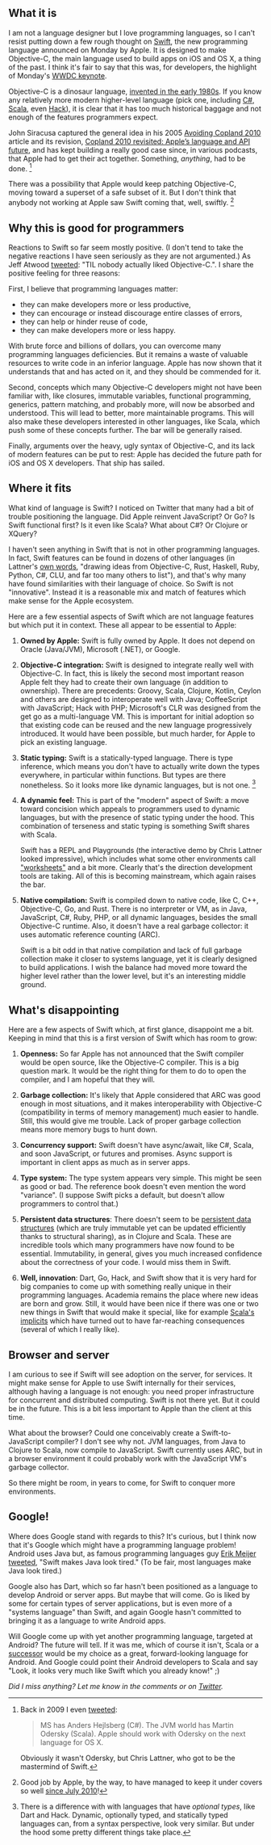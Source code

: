 ## What it is

I am not a language designer but I love programming languages, so I can't resist putting down a few rough thought on [Swift](https://developer.apple.com/swift/), the new programming language announced on Monday by Apple. It is designed to make Objective-C, the main language used to build apps on iOS and OS X, a thing of the past. I think it's fair to say that this was, for developers, the highlight of Monday's [WWDC keynote](http://www.apple.com/apple-events/june-2014/).

Objective-C is a dinosaur language, [invented in the early 1980s](http://en.wikipedia.org/wiki/Objective-C#History). If you know any relatively more modern higher-level language (pick one, including [C#](http://en.wikipedia.org/wiki/C_Sharp_(programming_language)), [Scala](http://www.scala-lang.org/), even [Hack](http://hacklang.org/)), it is clear that it has too much historical baggage and not enough of the features programmers expect.

John Siracusa captured the general idea in his 2005 [Avoiding Copland 2010](http://arstechnica.com/staff/2005/09/1372/) article and its revision, [Copland 2010 revisited: Apple’s language and API future](http://arstechnica.com/apple/2010/06/copland-2010-revisited/), and has kept building a really good case since, in various podcasts, that Apple had to get their act together. Something, *anything*, had to be done. [^mytweet]

There was a possibility that Apple would keep patching Objective-C, moving toward a superset of a safe subset of it. But I don't think that anybody not working at Apple saw Swift coming that, well, swiftly. [^secret]

## Why this is good for programmers

Reactions to Swift so far seem mostly positive. (I don't tend to take the negative reactions I have seen seriously as they are not argumented.) As Jeff Atwood [tweeted](https://twitter.com/codinghorror/status/473567506662035456): "TIL nobody actually liked Objective-C.". I share the positive feeling for three reasons:

First, I believe that programming languages matter:

- they can make developers more or less productive,
- they can encourage or instead discourage entire classes of errors,
- they can help or hinder reuse of code,
- they can make developers more or less happy.

With brute force and billions of dollars, you can overcome many programming languages deficiencies. But it remains a waste of valuable resources to write code in an inferior language. Apple has now shown that it understands that and has acted on it, and they should be commended for it.

Second, concepts which many Objective-C developers might not have been familiar with, like closures, immutable variables, functional programming, generics, pattern matching, and probably more, will now be absorbed and understood. This will lead to better, more maintainable programs. This will also make these developers interested in other languages, like Scala, which push some of these concepts further. The bar will be generally raised.

Finally, arguments over the heavy, ugly syntax of Objective-C, and its lack of modern features can be put to rest: Apple has decided the future path for iOS and OS X developers. That ship has sailed.

## Where it fits

What kind of language is Swift? I noticed on Twitter that many had a bit of trouble positioning the language. Did Apple reinvent JavaScript? Or Go? Is Swift functional first? Is it even like Scala? What about C#? Or Clojure or XQuery?

I haven't seen anything in Swift that is not in other programming languages. In fact, Swift features can be found in dozens of other languages (in Lattner's [own words](http://www.nondot.org/sabre/), "drawing ideas from Objective-C, Rust, Haskell, Ruby, Python, C#, CLU, and far too many others to list"), and that's why many have found similarities with their language of choice. So Swift is not "innovative". Instead it is a reasonable mix and match of features which make sense for the Apple ecosystem.

Here are a few essential aspects of Swift which are not language features but which put it in context. These all appear to be essential to Apple:

1. __Owned by Apple:__ Swift is fully owned by Apple. It does not depend on Oracle (Java/JVM), Microsoft (.NET), or Google.

1. __Objective-C integration:__ Swift is designed to integrate really well with Objective-C. In fact, this is likely the second most important reason Apple felt they had to create their own language (in addition to ownership). There are precedents: Groovy, Scala, Clojure, Kotlin, Ceylon and others are designed to interoperate well with Java; CoffeeScript with JavaScript; Hack with PHP; Microsoft's CLR was designed from the get go as a multi-language VM. This is important for initial adoption so that existing code can be reused and the new language progressively introduced. It would have been possible, but much harder, for Apple to pick an existing language.

1. __Static typing:__ Swift is a statically-typed language. There is type inference, which means you don't have to actually write down the types everywhere, in particular within functions. But types are there nonetheless. So it looks more like dynamic languages, but is not one. [^types]

1. __A dynamic feel:__ This is part of the "modern" aspect of Swift: a move toward concision which appeals to programmers used to dynamic languages, but with the presence of static typing under the hood. This combination of terseness and static typing is something Swift shares with Scala.

    Swift has a REPL and Playgrounds (the interactive demo by Chris Lattner looked impressive), which includes what some other environments call ["worksheets"](http://blog.jetbrains.com/scala/2014/02/17/scala-worksheet-instant-evaluation/) and a bit more. Clearly that's the direction development tools are taking. All of this is becoming mainstream, which again raises the bar.

1. __Native compilation:__ Swift is compiled down to native code, like C, C++, Objective-C, Go, and Rust. There is no interpreter or VM, as in Java, JavaScript, C#, Ruby, PHP, or all dynamic languages, besides the small Objective-C runtime. Also, it doesn't have a real garbage collector: it uses automatic reference counting (ARC).

    Swift is a bit odd in that native compilation and lack of full garbage collection make it closer to systems language, yet it is clearly designed to build applications. I wish the balance had moved more toward the higher level rather than the lower level, but it's an interesting middle ground.

## What's disappointing

Here are a few aspects of Swift which, at first glance, disappoint me a bit. Keeping in mind that this is a first version of Swift which has room to grow:

1. __Openness:__ So far Apple has not announced that the Swift compiler would be open source, like the Objective-C compiler. This is a big question mark. It would be the right thing for them to do to open the compiler, and I am hopeful that they will.

1. __Garbage collection:__ It's likely that Apple considered that ARC was good enough in most situations, and it makes interoperability with Objective-C (compatibility in terms of memory management) much easier to handle. Still, this would give me trouble. Lack of proper garbage collection means more memory bugs to hunt down.

1. __Concurrency support:__ Swift doesn't have async/await, like C#, Scala, and soon JavaScript, or futures and promises. Async support is important in client apps as much as in server apps.

1. __Type system:__ The type system appears very simple. This might be seen as good or bad. The reference book doesn't even mention the word "variance". (I suppose Swift picks a default, but doesn't allow programmers to control that.)

1. __Persistent data structures__: There doesn't seem to be [persistent data structures](http://en.wikipedia.org/wiki/Persistent_data_structure) (which are truly immutable yet can be updated efficiently thanks to structural sharing), as in Clojure and Scala. These are incredible tools which many programmers have now found to be essential. Immutability, in general, gives you much increased confidence about the correctness of your code. I would miss them in Swift.

1. __Well, innovation__: Dart, Go, Hack, and Swift show that it is very hard for big companies to come up with something really unique in their programming languages. Academia remains the place where new ideas are born and grow. Still, it would have been nice if there was one or two new things in Swift that would make it special, like for example [Scala's implicits](http://programmers.stackexchange.com/questions/150953/historical-origins-of-scala-implicits) which have turned out to have far-reaching consequences (several of which I really like).

## Browser and server

I am curious to see if Swift will see adoption on the server, for services. It might make sense for Apple to use Swift internally for their services, although having a language is not enough: you need  proper infrastructure for concurrent and distributed computing. Swift is not there yet. But it could be in the future. This is a bit less important to Apple than the client at this time.

What about the browser? Could one conceivably create a Swift-to-JavaScript compiler? I don't see why not. JVM languages, from Java to Clojure to Scala, now compile to JavaScript. Swift currently uses ARC, but in a browser environment it could probably work with the JavaScript VM's garbage collector.

So there might be room, in years to come, for Swift to conquer more environments.

## Google!

Where does Google stand with regards to this? It's curious, but I think now that it's Google which might have a programming language problem! Android uses Java but, as famous programming languages guy [Erik Meijer tweeted](https://twitter.com/headinthebox/status/473552760520994816), "Swift makes Java look tired." (To be fair, most languages make Java look tired.)

Google also has Dart, which so far hasn't been positioned as a language to develop Android or server apps. But maybe that will come. Go is liked by some for certain types of server applications, but is even more of a "systems language" than Swift, and  again Google hasn't committed to bringing it as a language to write Android apps.

Will Google come up with yet another programming language, targeted at Android? The future will tell. If it was me, which of course it isn't, Scala or a [successor](https://github.com/lampepfl/dotty) would be my choice as a great, forward-looking language for Android. And Google could point their Android developers to Scala and say "Look, it looks very much like Swift which you already know!" ;)


*Did I miss anything? Let me know in the comments or on [Twitter](https://twitter.com/ebruchez).*

[^secret]: Good job by Apple, by the way, to have managed to keep it under covers so well [since July 2010](http://www.nondot.org/sabre/)!

[^types]: There is a difference with with languages that have *optional types*, like Dart and Hack. Dynamic, optionally typed, and statically typed languages can, from a syntax perspective, look very similar. But under the hood some pretty different things take place.

[^mytweet]: Back in 2009 I even [tweeted](https://twitter.com/ebruchez/statuses/3692077704?tw_i=3692077704&tw_e=details&tw_p=archive):

    > MS has Anders Hejlsberg (C#). The JVM world has Martin Odersky (Scala). Apple should work with Odersky on the next language for OS X.

    Obviously it wasn't Odersky, but Chris Lattner, who got to be the mastermind of Swift.

